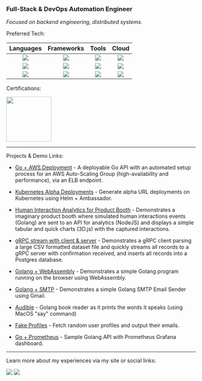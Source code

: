 ### Full-Stack & DevOps Automation Engineer 

_Focused on backend engineering, distributed systems._

Preferred Tech:

| Languages  | Frameworks | Tools | Cloud |
| :---: | :---: | :---: | :---: |
| <a href="#"><img src="https://img.shields.io/badge/go-%2300ADD8.svg?&style=for-the-badge&logo=go&logoColor=white" /></a> | <a href="#"><img src="https://img.shields.io/badge/express.js%20-%23404d59.svg?&style=for-the-badge"/></a>  | <a href="#"><img src="https://img.shields.io/badge/kubernetes%20-%23326ce5.svg?&style=for-the-badge&logo=kubernetes&logoColor=white"/></a> | <a href="#"><img src="https://img.shields.io/badge/AWS%20-%23FF9900.svg?&style=for-the-badge&logo=amazon-aws&logoColor=white"/></a> |
| <a href="#"><img src="https://img.shields.io/badge/node.js%20-%2343853D.svg?&style=for-the-badge&logo=node.js&logoColor=white"/></a> | <a href="#"><img src="https://img.shields.io/badge/react%20-%2320232a.svg?&style=for-the-badge&logo=react&logoColor=%2361DAFB"/></a> | <a href="#"><img src="https://img.shields.io/badge/terraform%20-%23623CE4.svg?style=for-the-badge&logo=terraform&logoColor=white"/></a> | <a href="#"><img src="https://img.shields.io/badge/GCP%20-%234285F4.svg?&style=for-the-badge&logo=google-cloud&logoColor=white"/></a> |
| <a href="#"><img src="https://img.shields.io/badge/python%20-%2314354C.svg?&style=for-the-badge&logo=python&logoColor=white"/></a> | <a href="#"><img src="https://img.shields.io/badge/vuejs%20-%2335495e.svg?&style=for-the-badge&logo=vue.js&logoColor=%234FC08D"/></a> | <a href="#"><img src="https://img.shields.io/badge/jenkins%20-%232C5263.svg?&style=for-the-badge&logo=jenkins&logoColor=white"/></a> | <a href="#"><img src="https://img.shields.io/badge/heroku%20-%23430098.svg?&style=for-the-badge&logo=heroku&logoColor=white"/></a> |

Certifications:

<a href="https://www.youracclaim.com/users/josue/badges"><img width=120 src="https://josue.io/aws_cert_soa_trans.png"></a>

----

Projects & Demo Links:

- [Go + AWS Deployment](https://github.com/josue/demo-go-api-aws-asg) - A deployable Go API with an automated setup process for an AWS Auto-Scaling Group (high-availability and performance), via an ELB endpoint.

- [Kubernetes Alpha Deployments](https://github.com/josue/k8s-alpha-deployments) - Generate alpha URL deployments on Kubernetes using Helm + Ambassador.

- [Human Interaction Analytics for Product Booth](https://github.com/josue/product-interaction-analytics-demo) - Demonstrates a imaginary product booth where simulated human interactions events (Golang) are sent to an API for analytics (NodeJS) and displays a simple tabular and quick charts (3D.js) with the captured interactions.

- [gRPC stream with client & server](https://github.com/josue/golang-grpc-stream-demo) - Demonstrates a gRPC client parsing a large CSV formatted dataset file and quickly streams all records to a gRPC server with confirmation received, and inserts all records into a Postgres database.

- [Golang + WebAssembly](https://github.com/josue/golang-wasm) - Demonstrates a simple Golang program running on the browser using WebAssembly.

- [Golang + SMTP](https://github.com/josue/mailer) - Demonstrates a simple Golang SMTP Email Sender using Gmail.

- [Audible](https://gist.github.com/josue/62379312c6c9828291b9341714199108) - Golang book reader as it prints the words it speaks (using MacOS "say" command)

- [Fake Profiles](https://gist.github.com/josue/d5271bdfb36e1fad8e07b6ad9cd97629) - Fetch random user profiles and output their emails.

- [Go + Prometheus](https://github.com/josue/golang-prometheus) - Sample Golang API with Prometheus Grafana dashboard.

----

Learn more about my experiences via my site or social links:

<a href="https://josuerodriguez.com"><img src="https://img.shields.io/badge/Personal-%23224499.svg?&style=for-the-badge&logoColor=white" /></a>   <a href="https://www.linkedin.com/in/josuerodriguez/"><img src="https://img.shields.io/badge/linkedin-%230077B5.svg?&style=for-the-badge&logo=linkedin&logoColor=white"/></a>
